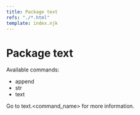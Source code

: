 ```yaml
---
title: Package text
refs: "./*.html"
template: index.njk
---
```


# Package text

Available commands:

- append
- str
- text

Go to text.<command_name> for more information.
